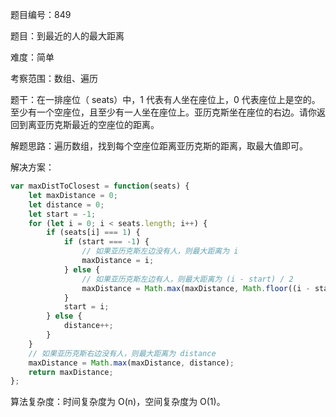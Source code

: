 题目编号：849

题目：到最近的人的最大距离

难度：简单

考察范围：数组、遍历

题干：在一排座位（ seats）中，1 代表有人坐在座位上，0 代表座位上是空的。至少有一个空座位，且至少有一人坐在座位上。亚历克斯坐在座位的右边。请你返回到离亚历克斯最近的空座位的距离。

解题思路：遍历数组，找到每个空座位距离亚历克斯的距离，取最大值即可。

解决方案：

```javascript
var maxDistToClosest = function(seats) {
    let maxDistance = 0;
    let distance = 0;
    let start = -1;
    for (let i = 0; i < seats.length; i++) {
        if (seats[i] === 1) {
            if (start === -1) {
                // 如果亚历克斯左边没有人，则最大距离为 i
                maxDistance = i;
            } else {
                // 如果亚历克斯左边有人，则最大距离为 (i - start) / 2
                maxDistance = Math.max(maxDistance, Math.floor((i - start) / 2));
            }
            start = i;
        } else {
            distance++;
        }
    }
    // 如果亚历克斯右边没有人，则最大距离为 distance
    maxDistance = Math.max(maxDistance, distance);
    return maxDistance;
};
```

算法复杂度：时间复杂度为 O(n)，空间复杂度为 O(1)。